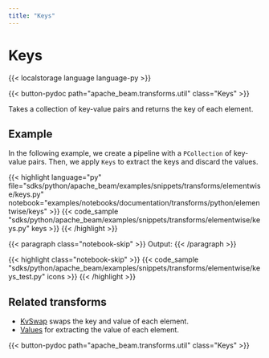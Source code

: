 ```yaml
---
title: "Keys"
---
```

<!--
Licensed under the Apache License, Version 2.0 (the "License");
you may not use this file except in compliance with the License.
You may obtain a copy of the License at

http://www.apache.org/licenses/LICENSE-2.0

Unless required by applicable law or agreed to in writing, software
distributed under the License is distributed on an "AS IS" BASIS,
WITHOUT WARRANTIES OR CONDITIONS OF ANY KIND, either express or implied.
See the License for the specific language governing permissions and
limitations under the License.
-->

# Keys

{{< localstorage language language-py >}}

{{< button-pydoc path="apache_beam.transforms.util" class="Keys" >}}

Takes a collection of key-value pairs and returns the key of each element.

## Example

In the following example, we create a pipeline with a `PCollection` of key-value pairs.
Then, we apply `Keys` to extract the keys and discard the values.

{{< highlight language="py" file="sdks/python/apache_beam/examples/snippets/transforms/elementwise/keys.py"
  notebook="examples/notebooks/documentation/transforms/python/elementwise/keys" >}}
{{< code_sample "sdks/python/apache_beam/examples/snippets/transforms/elementwise/keys.py" keys >}}
{{< /highlight >}}

{{< paragraph class="notebook-skip" >}}
Output:
{{< /paragraph >}}

{{< highlight class="notebook-skip" >}}
{{< code_sample "sdks/python/apache_beam/examples/snippets/transforms/elementwise/keys_test.py" icons >}}
{{< /highlight >}}

## Related transforms

* [KvSwap](/documentation/transforms/python/elementwise/kvswap) swaps the key and value of each element.
* [Values](/documentation/transforms/python/elementwise/values) for extracting the value of each element.

{{< button-pydoc path="apache_beam.transforms.util" class="Keys" >}}
